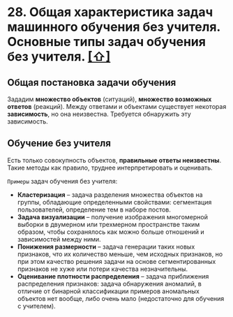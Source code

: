 # 28. Общая характеристика задач машинного обучения без учителя. Основные типы задач обучения без учителя. [[⇧]](../questions-list.md)

## Общая постановка задачи обучения

Зададим **множество объектов** (ситуаций), **множество возможных ответов** (реакций). Между ответами и объектами существует некоторая **зависимость**, но она неизвестна. Требуется обнаружить эту зависимость.

## Обучение без учителя

Есть только совокупность объектов, **правильные ответы неизвестны**. Такие методы как правило, труднее интерпретировать и оценивать.

`Примеры` задач обучения без учителя:

- **Кластеризация** – задача разделения множества объектов на группы, обладающие определенными свойствами: сегментация пользователей, определение тем в наборе постов.
- **Задача визуализации** – получение изображения многомерной выборки в двумерном или трехмерном пространстве таким образом, чтобы сохранялось как можно больше отношений и зависимостей между ними.
- **Понижения размерности** – задача генерации таких новых признаков, что их количество меньше, чем исходных признаков, но при этом качество решения задачи на основе сегментированных признаков не хуже или потери качества незначительны.
- **Оценивание плотности распределения** – задача приближения распределения признаков: задача обнаружения аномалий, в отличие от бинарной классификации примеров аномальных объектов нет вообще, либо очень мало (недостаточно для обучения с учителем).
